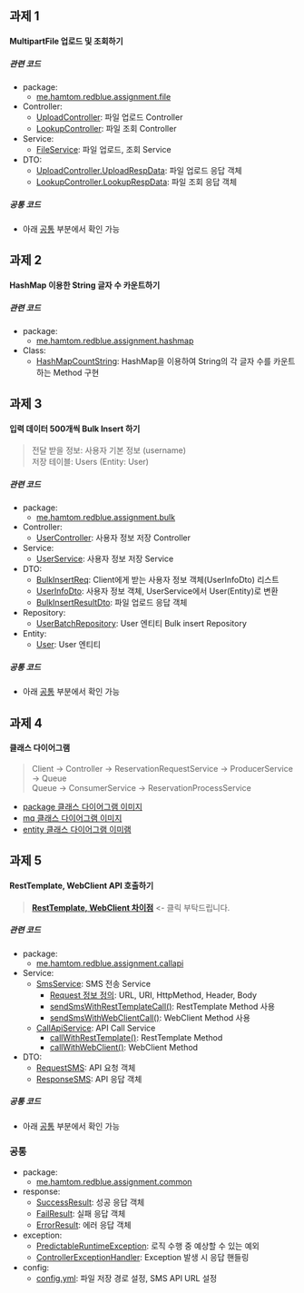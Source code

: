 ## 과제 1
#### MultipartFile 업로드 및 조회하기
##### 관련 코드
- package:
  - <a href="https://github.com/leedaham/assignment_rb_1/tree/master/src/main/java/me/hamtom/redblue/assignment/file">me.hamtom.redblue.assignment.file</a>
- Controller:
  - <a href="https://github.com/leedaham/assignment_rb_1/blob/master/src/main/java/me/hamtom/redblue/assignment/file/UploadController.java">UploadController</a>: 파일 업로드 Controller
  - <a href="https://github.com/leedaham/assignment_rb_1/blob/master/src/main/java/me/hamtom/redblue/assignment/file/LookupController.java">LookupController</a>: 파일 조회 Controller
- Service:
  - <a href="https://github.com/leedaham/assignment_rb_1/blob/master/src/main/java/me/hamtom/redblue/assignment/file/FileService.java">FileService</a>: 파일 업로드, 조회 Service
- DTO:
  - <a href="https://github.com/leedaham/assignment_rb_1/blob/master/src/main/java/me/hamtom/redblue/assignment/file/UploadController.java#L63">UploadController.UploadRespData</a>: 파일 업로드 응답 객체
  - <a href="https://github.com/leedaham/assignment_rb_1/blob/master/src/main/java/me/hamtom/redblue/assignment/file/LookupController.java#L67">LookupController.LookupRespData</a>: 파일 조회 응답 객체

##### 공통 코드
- 아래 [공통](#공통) 부분에서 확인 가능    

## 과제 2
#### HashMap 이용한 String 글자 수 카운트하기
##### 관련 코드
- package:
  - <a href="https://github.com/leedaham/assignment_rb_1/tree/master/src/main/java/me/hamtom/redblue/assignment/hashmap">me.hamtom.redblue.assignment.hashmap</a>
- Class:
  - <a href="https://github.com/leedaham/assignment_rb_1/blob/master/src/main/java/me/hamtom/redblue/assignment/hashmap/HashMapCountString.java">HashMapCountString</a>: HashMap을 이용하여 String의 각 글자 수를 카운트하는 Method 구현
    
## 과제 3
#### 입력 데이터 500개씩 Bulk Insert 하기
> 전달 받을 정보: 사용자 기본 정보 (username)  
> 저장 테이블: Users (Entity: User)
##### 관련 코드
- package:
  - <a href="https://github.com/leedaham/assignment_rb_1/tree/master/src/main/java/me/hamtom/redblue/assignment/bulk">me.hamtom.redblue.assignment.bulk</a>
- Controller:
  - <a href="https://github.com/leedaham/assignment_rb_1/blob/master/src/main/java/me/hamtom/redblue/assignment/bulk/UserController.java">UserController</a>: 사용자 정보 저장 Controller 
- Service:
  - <a href="https://github.com/leedaham/assignment_rb_1/blob/master/src/main/java/me/hamtom/redblue/assignment/bulk/UserService.java">UserService</a>: 사용자 정보 저장 Service
- DTO:
  - <a href="https://github.com/leedaham/assignment_rb_1/blob/master/src/main/java/me/hamtom/redblue/assignment/bulk/UserController.java#L35">BulkInsertReq</a>: Client에게 받는 사용자 정보 객체(UserInfoDto) 리스트
  - <a href="https://github.com/leedaham/assignment_rb_1/blob/master/src/main/java/me/hamtom/redblue/assignment/bulk/dto/UserInfoDto.java">UserInfoDto</a>: 사용자 정보 객체, UserService에서 User(Entity)로 변환
  - <a href="https://github.com/leedaham/assignment_rb_1/blob/master/src/main/java/me/hamtom/redblue/assignment/bulk/dto/BulkInsertResultDto.java">BulkInsertResultDto</a>: 파일 업로드 응답 객체
- Repository:
  - <a href="https://github.com/leedaham/assignment_rb_1/blob/master/src/main/java/me/hamtom/redblue/assignment/bulk/repository/UserBatchRepository.java">UserBatchRepository</a>: User 엔티티 Bulk insert Repository
- Entity:
  - <a href="https://github.com/leedaham/assignment_rb_1/blob/master/src/main/java/me/hamtom/redblue/assignment/bulk/entity/User.java">User</a>: User 엔티티

##### 공통 코드
- 아래 [공통](#공통) 부분에서 확인 가능

## 과제 4
#### 클래스 다이어그램
> Client -> Controller -> ReservationRequestService -> ProducerService -> Queue  
> Queue -> ConsumerService -> ReservationProcessService

- <a href="https://github.com/leedaham/assignment_rb_1/blob/master/diagram/reservationPackage.png">package 클래스 다이어그램 이미지</a>
- <a href="https://github.com/leedaham/assignment_rb_1/blob/master/diagram/mqPackage.png">mq 클래스 다이어그램 이미지</a>
- <a href="https://github.com/leedaham/assignment_rb_1/blob/master/diagram/entityPackage.png">entity 클래스 다이어그램 이미램</a>

## 과제 5
#### RestTemplate, WebClient API 호출하기
> **<a href="https://github.com/leedaham/assignment_rb_1/blob/master/RestTemplateWebClient_%EC%B0%A8%EC%9D%B4%EC%A0%90.md">RestTemplate, WebClient 차이점</a>** <- 클릭 부탁드립니다.

##### 관련 코드
- package:
  - <a href="https://github.com/leedaham/assignment_rb_1/tree/master/src/main/java/me/hamtom/redblue/assignment/callapi">me.hamtom.redblue.assignment.callapi</a>
- Service:
  - <a href="https://github.com/leedaham/assignment_rb_1/blob/master/src/main/java/me/hamtom/redblue/assignment/callapi/SmsService.java">SmsService</a>: SMS 전송 Service
    - <a href="https://github.com/leedaham/assignment_rb_1/blob/master/src/main/java/me/hamtom/redblue/assignment/callapi/SmsService.java#L22">Request 정보 정의</a>: URL, URI, HttpMethod, Header, Body
    - <a href="https://github.com/leedaham/assignment_rb_1/blob/master/src/main/java/me/hamtom/redblue/assignment/callapi/SmsService.java#L45">sendSmsWithRestTemplateCall()</a>: RestTemplate Method 사용
    - <a href="https://github.com/leedaham/assignment_rb_1/blob/master/src/main/java/me/hamtom/redblue/assignment/callapi/SmsService.java#L83">sendSmsWithWebClientCall()</a>: WebClient Method 사용
  - <a href="https://github.com/leedaham/assignment_rb_1/blob/master/src/main/java/me/hamtom/redblue/assignment/callapi/CallApiService.java">CallApiService</a>: API Call Service
    - <a href="https://github.com/leedaham/assignment_rb_1/blob/master/src/main/java/me/hamtom/redblue/assignment/callapi/CallApiService.java#L22">callWithRestTemplate()</a>: RestTemplate Method
    - <a href="https://github.com/leedaham/assignment_rb_1/blob/master/src/main/java/me/hamtom/redblue/assignment/callapi/CallApiService.java#L47">callWithWebClient()</a>: WebClient Method
- DTO:
  - <a href="https://github.com/leedaham/assignment_rb_1/blob/master/src/main/java/me/hamtom/redblue/assignment/callapi/dto/RequestSMS.java">RequestSMS</a>: API 요청 객체
  - <a href="https://github.com/leedaham/assignment_rb_1/blob/master/src/main/java/me/hamtom/redblue/assignment/callapi/dto/ResponseSMS.java">ResponseSMS</a>: API 응답 객체

##### 공통 코드
- 아래 [공통](#공통) 부분에서 확인 가능

### 공통
- package:
  - <a href="https://github.com/leedaham/assignment_rb_1/tree/master/src/main/java/me/hamtom/redblue/assignment/common">me.hamtom.redblue.assignment.common</a>
- response:
  - <a href="https://github.com/leedaham/assignment_rb_1/blob/master/src/main/java/me/hamtom/redblue/assignment/common/response/SuccessResult.java">SuccessResult</a>: 성공 응답 객체
  - <a href="https://github.com/leedaham/assignment_rb_1/blob/master/src/main/java/me/hamtom/redblue/assignment/common/response/FailResult.java">FailResult</a>: 실패 응답 객체
  - <a href="https://github.com/leedaham/assignment_rb_1/blob/master/src/main/java/me/hamtom/redblue/assignment/common/response/ErrorResult.java">ErrorResult</a>: 에러 응답 객체
- exception:
  - <a href="https://github.com/leedaham/assignment_rb_1/blob/master/src/main/java/me/hamtom/redblue/assignment/common/exception/PredictableRuntimeException.java">PredictableRuntimeException</a>: 로직 수행 중 예상할 수 있는 예외
  - <a href="https://github.com/leedaham/assignment_rb_1/blob/master/src/main/java/me/hamtom/redblue/assignment/common/ControllerExceptionHandler.java">ControllerExceptionHandler</a>: Exception 발생 시 응답 핸들링
- config:
  - <a href="https://github.com/leedaham/assignment_rb_1/blob/master/src/main/resources/config.yml">config.yml</a>: 파일 저장 경로 설정, SMS API URL 설정

